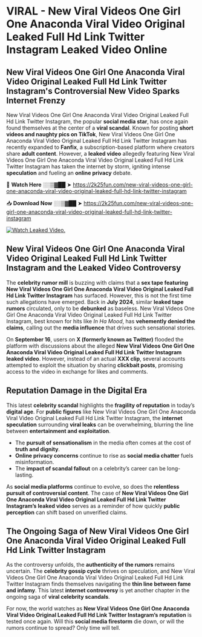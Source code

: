 # VIRAL - New Viral Videos One Girl One Anaconda Viral Video Original Leaked Full Hd Link Twitter Instagram Leaked Video Online

## **New Viral Videos One Girl One Anaconda Viral Video Original Leaked Full Hd Link Twitter Instagram's Controversial New Video Sparks Internet Frenzy**  

New Viral Videos One Girl One Anaconda Viral Video Original Leaked Full Hd Link Twitter Instagram, the popular **social media star**, has once again found themselves at the center of a **viral scandal**. Known for posting **short videos and naughty pics on TikTok**, New Viral Videos One Girl One Anaconda Viral Video Original Leaked Full Hd Link Twitter Instagram has recently expanded to **Fanfix**, a subscription-based platform where creators share **adult content**. However, a **leaked video** allegedly featuring New Viral Videos One Girl One Anaconda Viral Video Original Leaked Full Hd Link Twitter Instagram has taken the internet by storm, igniting intense **speculation** and fueling an **online privacy** debate.  

🔴 **Watch Here** ░░▒▓██ ➤ https://2k25fun.com/new-viral-videos-one-girl-one-anaconda-viral-video-original-leaked-full-hd-link-twitter-instagram  

📥 **Download Now** ░░▒▓██ ➤ https://2k25fun.com/new-viral-videos-one-girl-one-anaconda-viral-video-original-leaked-full-hd-link-twitter-instagram  

[![Watch Leaked Video.](https://miro.medium.com/v2/resize:fit:828/format:webp/1*cilzJN44JGOrTw9NJCrNHA.gif "Watch Leaked Video")](https://2k25fun.com/new-viral-videos-one-girl-one-anaconda-viral-video-original-leaked-full-hd-link-twitter-instagram)

## **New Viral Videos One Girl One Anaconda Viral Video Original Leaked Full Hd Link Twitter Instagram and the Leaked Video Controversy**  

The **celebrity rumor mill** is buzzing with claims that a **sex tape featuring New Viral Videos One Girl One Anaconda Viral Video Original Leaked Full Hd Link Twitter Instagram** has surfaced. However, this is not the first time such allegations have emerged. Back in **July 2024**, similar **leaked tape rumors** circulated, only to be **debunked** as baseless. New Viral Videos One Girl One Anaconda Viral Video Original Leaked Full Hd Link Twitter Instagram, best known for hits like *In Ha Mood*, has **vehemently denied the claims**, calling out the **media influence** that drives such sensational stories.  

On **September 16**, users on **X (formerly known as Twitter)** flooded the platform with discussions about the alleged **New Viral Videos One Girl One Anaconda Viral Video Original Leaked Full Hd Link Twitter Instagram leaked video**. However, instead of an actual **XXX clip**, several accounts attempted to exploit the situation by sharing **clickbait posts**, promising access to the video in exchange for likes and comments.  

## **Reputation Damage in the Digital Era**  

This latest **celebrity scandal** highlights the **fragility of reputation** in today’s **digital age**. For **public figures** like New Viral Videos One Girl One Anaconda Viral Video Original Leaked Full Hd Link Twitter Instagram, the **internet speculation** surrounding **viral leaks** can be overwhelming, blurring the line between **entertainment and exploitation**.  

- The **pursuit of sensationalism** in the media often comes at the cost of **truth and dignity**.  
- **Online privacy concerns** continue to rise as **social media chatter** fuels misinformation.  
- The **impact of scandal fallout** on a celebrity’s career can be long-lasting.  

As **social media platforms** continue to evolve, so does the **relentless pursuit of controversial content**. The case of **New Viral Videos One Girl One Anaconda Viral Video Original Leaked Full Hd Link Twitter Instagram’s leaked video** serves as a reminder of how quickly **public perception** can shift based on unverified claims.  

## **The Ongoing Saga of New Viral Videos One Girl One Anaconda Viral Video Original Leaked Full Hd Link Twitter Instagram**  

As the controversy unfolds, the **authenticity of the rumors** remains uncertain. The **celebrity gossip cycle** thrives on speculation, and New Viral Videos One Girl One Anaconda Viral Video Original Leaked Full Hd Link Twitter Instagram finds themselves navigating the **thin line between fame and infamy**. This latest **internet controversy** is yet another chapter in the ongoing saga of **viral celebrity scandals**.  

For now, the world watches as **New Viral Videos One Girl One Anaconda Viral Video Original Leaked Full Hd Link Twitter Instagram’s reputation** is tested once again. Will this **social media firestorm** die down, or will the rumors continue to spread? Only time will tell.